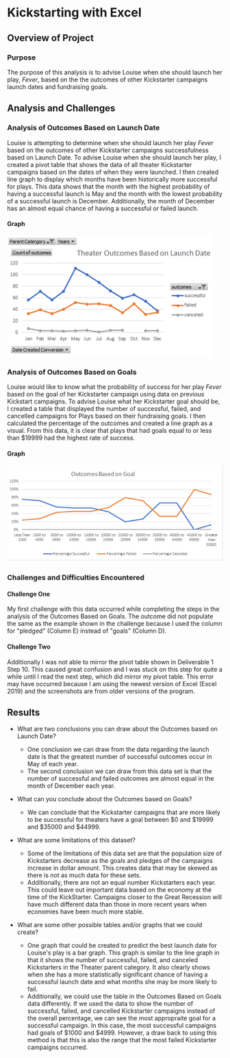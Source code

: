 # Kickstarting with Excel

## Overview of Project

### Purpose
The purpose of this analysis is to advise Louise when she should launch her play, *Fever*, based on the the outcomes of other Kickstarter campaigns launch dates and fundraising goals.

## Analysis and Challenges

### Analysis of Outcomes Based on Launch Date
Louise is attempting to determine when she should launch her play *Fever* based on the outcomes of other Kickstarter campaigns successfulness based on Launch Date. 
To advise Louise when she should launch her play, I created a pivot table that shows the data of all theater Kickstarter campaigns based on the dates of when they were launched. I then created line graph to display which months have been historically more successful for plays.
This data shows that the month with the highest probability of having a successful launch is May and the month with the lowest probability of a successful launch is December. Additionally, the month of December has an almost equal chance of having a successful or failed launch.

#### Graph
![Theater Outcomes Based on Launch Date](https://github.com/AnnieShaffer/kickstarter-analysis/blob/master/Resources/Theater_Outcomes_vs_Launch.png)

### Analysis of Outcomes Based on Goals
Louise would like to know what the probability of success for her play *Fever* based on the goal of her Kickstarter campaign using data on previous Kickstart campaigns.
To advise Louise what her Kickstarter goal should be, I created a table that displayed the number of successful, failed, and cancelled campaigns for Plays based on their fundraising goals. I then calculated the percentage of the outcomes and created a line graph as a visual. 
From this data, it is clear that plays that had goals equal to or less than $19999 had the highest rate of success.

#### Graph
![Outcomes vs Goals](https://github.com/AnnieShaffer/kickstarter-analysis/blob/master/Resources/Outcomes_vs_Goals.png)

### Challenges and Difficulties Encountered
#### Challenge One
My first challenge with this data occurred while completing the steps in the analysis of the Outcomes Based on Goals. The outcome did not populate the same as the example shown in the challenge because I used the column for "pledged" (Column E) instead of "goals" (Column D).
#### Challenge Two
Additionally I was not able to mirror the pivot table shown in Deliverable 1 Step 10. This caused great confusion and I was stuck on this step for quite a while until I read the next step, which did mirror my pivot table. This error may have occurred because I am using the newest version of Excel (Excel 2019) and the screenshots are from older versions of the program.

## Results

- What are two conclusions you can draw about the Outcomes based on Launch Date?
  - One conclusion we can draw from the data regarding the launch date is that the greatest number of successful outcomes occur in May of each year.
  - The second conclusion we can draw from this data set is that the number of successful and failed outcomes are almost equal in the month of December each year.

- What can you conclude about the Outcomes based on Goals?
  - We can conclude that the Kickstarter campaigns that are more likely to be successful for theaters have a goal between $0 and $19999 and $35000 and $44999.

- What are some limitations of this dataset?
  - Some of the limitations of this data set are that the population size of Kickstarters decrease as the goals and pledges of the campaigns increase in dollar amount. This creates data that may be skewed as there is not as much data for these sets. 
  - Additionally, there are not an equal number Kickstarters each year. This could leave out important data based on the economy at the time of the KickStarter. Campaigns closer to the Great Recession will have much different data than those in more recent years when economies have been much more stable.

- What are some other possible tables and/or graphs that we could create?
  - One graph that could be created to predict the best launch date for Louise's play is a bar graph. This graph is similar to the line graph in that it shows the number of successful, failed, and canceled Kickstarters in the Theater parent category. It also clearly shows when she has a more statistically significant chance of having a successful launch date and what months she may be more likely to fail.
  - Additionally, we could use the table in the Outcomes Based on Goals data differently. If we used the data to show the number of successful, failed, and cancelled Kickstarter campaigns instead of the overall percentage, we can see the most appropraite goal for a successful campaign. In this case, the most successful campaigns had goals of $1000 and $4999. However, a draw back to using this method is that this is also the range that the most failed Kickstarter campaigns occurred.

